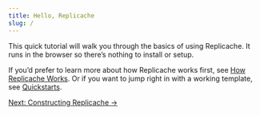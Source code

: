 ```yaml
---
title: Hello, Replicache
slug: /
---
```


This quick tutorial will walk you through the basics of using Replicache. It runs in the browser so there’s nothing to install or setup.

If you’d prefer to learn more about how Replicache works first, see [How Replicache Works](/how-it-works). Or if you want to jump right in with a working template, see [Quickstarts](/quickstarts).

<div style={{fontSize:"1.2em", fontWeight:"bold", marginTop:"3em"}}><a href="/constructing-replicache">Next: Constructing Replicache &rarr;</a></div>
